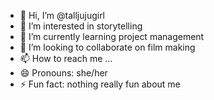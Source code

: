 - 👋 Hi, I’m @talljujugirl
- 👀 I’m interested in storytelling
- 🌱 I’m currently learning project management
- 💞️ I’m looking to collaborate on film making
- 📫 How to reach me ...
- 😄 Pronouns: she/her
- ⚡ Fun fact: nothing really fun about me

<!---
talljujugirl/talljujugirl is a ✨ special ✨ repository because its `README.md` (this file) appears on your GitHub profile.
You can click the Preview link to take a look at your changes.
--->

